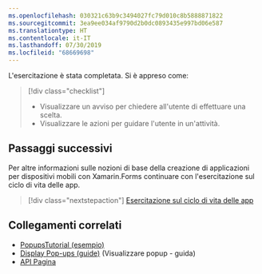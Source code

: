 ```yaml
---
ms.openlocfilehash: 030321c63b9c3494027fc79d010c8b5888871822
ms.sourcegitcommit: 3ea9ee034af9790d2b0dc0893435e997bd06e587
ms.translationtype: HT
ms.contentlocale: it-IT
ms.lasthandoff: 07/30/2019
ms.locfileid: "68669698"
---
```

L'esercitazione è stata completata. Si è appreso come:

> [!div class="checklist"]
> - Visualizzare un avviso per chiedere all'utente di effettuare una scelta.
> - Visualizzare le azioni per guidare l'utente in un'attività.

## <a name="next-steps"></a>Passaggi successivi

Per altre informazioni sulle nozioni di base della creazione di applicazioni per dispositivi mobili con Xamarin.Forms continuare con l'esercitazione sul ciclo di vita delle app.

> [!div class="nextstepaction"]
> [Esercitazione sul ciclo di vita delle app](~/get-started/tutorials/app-lifecycle/index.yml)

## <a name="related-links"></a>Collegamenti correlati

- [PopupsTutorial (esempio)](https://docs.microsoft.com/samples/xamarin/xamarin-forms-samples/getstarted-tutorials-popupstutorial/)
- [Display Pop-ups (guide)](~/xamarin-forms/user-interface/pop-ups.md) (Visualizzare popup - guida)
- [API Pagina](xref:Xamarin.Forms.Page)
